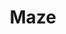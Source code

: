 ---
title: Maze
description: Let's build and navigate a hexidecimal maze!
tags:
  - data-structure
  - algorithms
  - queue
  - dfs
  - bfs
  - disjoint-set
  - linked-list
  - memory
  - classes
published: true
lang: cpp
course: maze
order: 0
---
